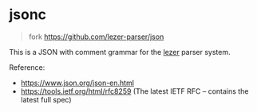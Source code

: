 # jsonc

> fork https://github.com/lezer-parser/json

This is a JSON with comment grammar for the [lezer](https://lezer.codemirror.net/) parser system.

Reference:
- https://www.json.org/json-en.html
- https://tools.ietf.org/html/rfc8259 (The latest IETF RFC – contains the latest full spec)
